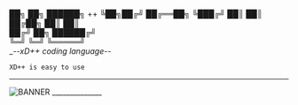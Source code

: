  ██╗  ██╗ ██████╗ ++
 ╚██╗██╔╝ ██╔══██╗
  ╚███╔╝  ██║  ██║      
  ██╔██╗  ██║  ██║     
 ██╔╝ ██╗ ██████╔╝     
 ╚═╝  ╚═╝ ╚═════╝       
__--xD++ coding language--_
          
    XD++ is easy to use
  _______________________

![BANNER](https://github.com/KARLTHECAT/XD-/assets/125480094/ab9b2f42-c613-4518-8280-4cef99d81151)
       ______________

